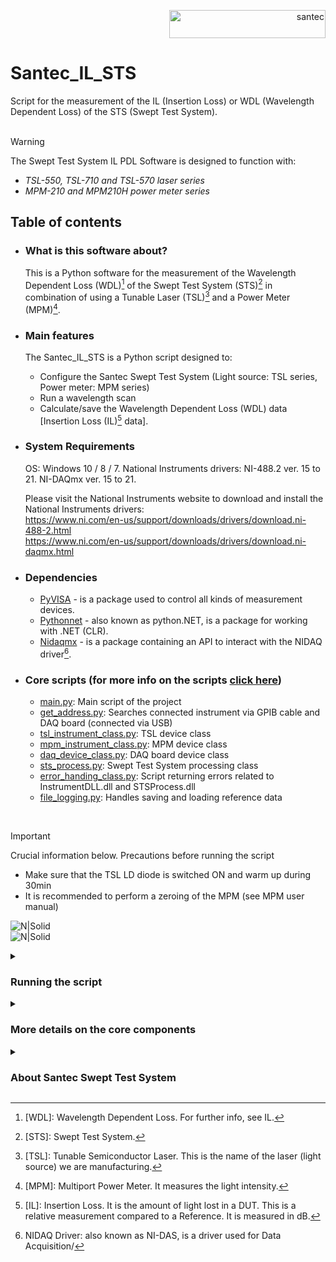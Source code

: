 
<p align="right"> <a href="https://www.santec.com/jp/" target="_blank" rel="noreferrer"> <img src="https://www.santec.com/dcms_media/image/common_logo01.png" alt="santec" 
  width="250" height="45"/> </a> </p>

<h1 align="left"> Santec_IL_STS </h1>
Script for the measurement of the IL (Insertion Loss) or WDL (Wavelength Dependent Loss) of the STS (Swept Test System).   
<br /> <br />

> [!WARNING]
> The Swept Test System IL PDL Software is designed to function with:
> - _TSL-550, TSL-710 and TSL-570 laser series_
> - _MPM-210 and MPM210H power meter series_


<h2 align="left">Table of contents </h2>

- ### What is this software about?
    This is a Python software for the measurement of the Wavelength Dependent Loss (WDL)[^3] of the Swept Test System (STS)[^6] in combination of using a Tunable Laser (TSL)[^1] and a Power Meter (MPM)[^2].

- ### Main features 
    The Santec_IL_STS is a Python script designed to: 
    - Configure the Santec Swept Test System (Light source: TSL series, Power meter: MPM series) 
    -  Run a wavelength scan 
    -  Calculate/save the Wavelength Dependent Loss (WDL) data [Insertion Loss (IL)[^4] data].

- ### System Requirements
    OS: Windows 10 / 8 / 7.
    National Instruments drivers: NI-488.2 ver. 15 to 21.
    NI-DAQmx ver. 15 to 21.

    Please visit the National Instruments website to download and install the National Instruments drivers:  
    https://www.ni.com/en-us/support/downloads/drivers/download.ni-488-2.html  
    https://www.ni.com/en-us/support/downloads/drivers/download.ni-daqmx.html   

- ### Dependencies
  - [PyVISA] - is a package used to control all kinds of measurement devices.
  - [Pythonnet] - also known as python.NET, is a package for working with .NET (CLR).
  - [Nidaqmx] - is a package containing an API to interact with the NIDAQ driver[^5].
 

- ### Core scripts (for more info on the scripts [click here](https://github.com/rpj17-iNSANE/demo-readme-for-IL_STS/blob/main/README.md#more-details-on-the-core-components))
    - [main.py]: Main script of the project
    - [get_address.py]: Searches connected instrument via GPIB cable and DAQ board (connected via USB)
    - [tsl_instrument_class.py]: TSL device class
    - [mpm_instrument_class.py]: MPM device class
    - [daq_device_class.py]: DAQ board device class
    - [sts_process.py]: Swept Test System processing class
    - [error_handing_class.py]: Script returning errors related to InstrumentDLL.dll and STSProcess.dll
    - [file_logging.py]: Handles saving and loading reference data
<br />
  
> [!IMPORTANT]    
> Crucial information below.
> Precautions before running the script
> - Make sure that the TSL LD diode is switched ON and warm up during 30min
> - It is recommended to perform a zeroing of the MPM (see MPM user manual)

![N|Solid](https://user-images.githubusercontent.com/103238519/187052163-7718c0ee-4fc7-44a3-9086-b7af40b0100a.png) <br>
![N|Solid](https://user-images.githubusercontent.com/103238519/187053147-8edf1644-5ba1-41ed-a1c1-1b900c923ea6.png) 
<br>

<details>
<summary><h3>Running the script</h3></summary>
  
- Run [main.py] script, and [Get_address.py] file will display the list of connected instruments.
- Select the light source (TSL), the detector (MPM), and the DAQ board.
- The script will try to find previously saved reference data. If not found, the script will record sweep conditions:
    - Start and stop wavelengths
    - Sweep speed
    - Sweep resolution (step)
    - Output power
    - MPM optical channels to be measured
    - Optical dynamic ranges
- In case previously recorded data are present, the script will invite you to upload the sweep parameters and reference data.
- The script will invite you to connect each selected optical channel to start measuring reference data (Connect the TSL to each optical port directly using a patch cord)
- Connect the Device Under Test (DUT), enter the number of measurement repetitions then press ENTER to start the measurement
- The script will display the Insertion Loss and propose to run a second measurement
If no other measurement is required, the script will save the reference and DUT data and disconnect the instruments
</details>

<details>
<summary><h3>More details on the core components </h3></summary>

1) [main.py]

    This is the main script of the software, the script begins with import statements that bring in various Python modules and 
    custom-defined classes or functions from other files. Here are some of the notable imports:
      - os: The os module is used for interacting with the operating system.
      - json: The json module is used for reading and writing JSON data.
      - matplotlib.pyplot: This module is imported as plot and show, and it's used for creating plots and charts.
      - Several previously defined **modules and classes** are imported, including Initialize_Device_Addresses,         
        Get_Tsl_Address, Get_Mpm_Address, Get_Dev_Address, sts_process, file_logging, TslDevice, MpmDevice, and SpuDevice. These 
        modules/classes contain functions and classes related to data acquisition, instrument control, and data logging.
        
      **Functions**:
        The script defines several functions:
        
      - **setting_tsl_sweep_params(connected_tsl: TslDevice, previous_param_data)**: This function appears to set parameters 
         for a TSL (presumably a tunable laser source) device. It takes an instance of a TslDevice and previous parameter data 
         as arguments.
      
      - **prompt_and_get_previous_param_data(file_last_scan_params)**: This function prompts the user to load previous scan 
          parameters from a file if available.
      
      - **prompt_and_get_previous_reference_data()**: This function prompts the user to use the most recent reference data if 
          available.
      
      - **main()**: The main function, where the main logic of the script is executed. It initializes device addresses, 
          connects to devices (TSL, MPM, and DEV), sets TSL parameters, performs reference 
          measurements, performs sweeps, and saves measurement data and parameters to files.
        
      - **Main Execution**:
          The main() function is called at the end of the script, triggering the main functionality of the code. It initializes 
          and connects to devices, sets parameters, performs measurements, and saves data.
</details>

<details>
<summary><h3>About Santec Swept Test System</h3></summary>

### What is STS IL PDL?
  The Swept Test System is the photonic solution by Santec Corp. to perform Wavelength 
  Dependent Loss characterization of passive optical devices.
  It consists of:
  - A light source: Santec’s Tunable Semiconductor Laser (TSL);
  - A power meter: Santec’s Multi-port Power Meter (MPM);
   

### For more information on the Swept Test System [CLICK HERE](https://inst.santec.com/products/componenttesting/sts)
</details>

[^1]: [TSL]: Tunable Semiconductor Laser. This is the name of the laser (light source) we are manufacturing.
[^2]: [MPM]: Multiport Power Meter. It measures the light intensity.
[^3]: [WDL]: Wavelength Dependent Loss. For further info, see IL.
[^4]: [IL]: Insertion Loss. It is the amount of light lost in a DUT. This is a relative measurement compared to a   Reference. It is measured in dB.
[^6]: [STS]: Swept Test System.
[^5]: NIDAQ Driver: also known as NI-DAS, is a driver used for Data Acquisition/

[//]: # (Below are the links to the Python scripts of the main IL_STS repo)
[main.py]: <https://github.com/santec-corporation/Santec_IL_STS/blob/main/main.py>
[get_address.py]: <https://github.com/santec-corporation/Santec_IL_STS/blob/main/santec/get_address.py>
[tsl_instrument_class.py]: <https://github.com/santec-corporation/Santec_IL_STS/blob/main/santec/tsl_instrument_class.py>
[mpm_instrument_class.py]: <https://github.com/santec-corporation/Santec_IL_STS/blob/main/santec/mpm_instrument_class.py>
[daq_device_class.py]: <https://github.com/santec-corporation/Santec_IL_STS/blob/main/santec/daq_device_class.py>
[sts_process.py]: <https://github.com/santec-corporation/Santec_IL_STS/blob/main/santec/sts_process.py>
[error_handing_class.py]: <https://github.com/santec-corporation/Santec_IL_STS/blob/main/santec/error_handing_class.py>
[file_logging.py]: <https://github.com/santec-corporation/Santec_IL_STS/blob/main/santec/file_logging.py>

[//]: # (Below are the links to the dependencies used in this repo)
[PyVISA]: <https://pyvisa.readthedocs.io/en/latest/index.html>
[Pythonnet]: <https://github.com/pythonnet/pythonnet/wiki/Installation>
[Nidaqmx]: <https://nidaqmx-python.readthedocs.io/en/latest/>
[Pyvera]: <https://pypi.org/project/pyvera/>
